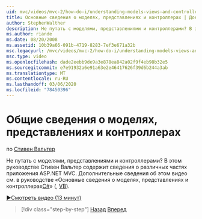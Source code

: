 ```yaml
---
uid: mvc/videos/mvc-2/how-do-i/understanding-models-views-and-controllers
title: Основные сведения о моделях, представлениях и контроллерах | Документация Майкрософт
author: StephenWalther
description: Не путать с моделями, представлениями и контроллерами? В этом руководстве Стивен Вальтер содержит сведения о различных частях приложения ASP.NET MVC.
ms.author: riande
ms.date: 08/20/2008
ms.assetid: 10b39a66-091b-4719-8283-7ef3e671a32b
msc.legacyurl: /mvc/videos/mvc-2/how-do-i/understanding-models-views-and-controllers
msc.type: video
ms.openlocfilehash: dade2eebb9de9a3e878ea842a02f9f4eb98b32e5
ms.sourcegitcommit: e7e91932a6e91a63e2e46417626f39d6b244a3ab
ms.translationtype: MT
ms.contentlocale: ru-RU
ms.lasthandoff: 03/06/2020
ms.locfileid: "78450396"
---
```

# <a name="understanding-models-views-and-controllers"></a>Общие сведения о моделях, представлениях и контроллерах

по [Стивен Вальтер](https://github.com/StephenWalther)

Не путать с моделями, представлениями и контроллерами? В этом руководстве Стивен Вальтер содержит сведения о различных частях приложения ASP.NET MVC. Дополнительные сведения об этом видео см. в руководстве «Основные сведения о моделях, представлениях и контроллерах[C#](../../../overview/older-versions-1/overview/understanding-models-views-and-controllers-cs.md)» (, [VB](../../../overview/older-versions-1/overview/understanding-models-views-and-controllers-vb.md)).

[&#9654;Смотреть видео (13 минут)](https://channel9.msdn.com/Blogs/ASP-NET-Site-Videos/understanding-models-views-and-controllers)

> [!div class="step-by-step"]
> [Назад](creating-a-movie-database-application-in-15-minutes-with-aspnet-mvc.md)
> [Вперед](aspnet-mvc-controller-overview.md)
